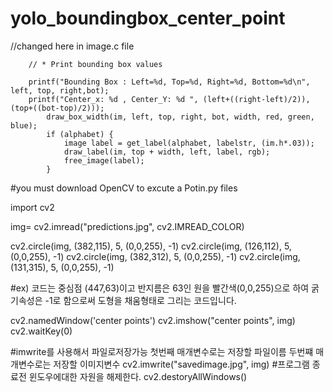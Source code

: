 # yolo_boundingbox_center_point

//changed here in image.c file

	    // * Print bounding box values 
    
	    printf("Bounding Box : Left=%d, Top=%d, Right=%d, Bottom=%d\n", left, top, right,bot);
	    printf("Center_x: %d , Center_Y: %d ", (left+((right-left)/2)),(top+((bot-top)/2))); 
            draw_box_width(im, left, top, right, bot, width, red, green, blue);
            if (alphabet) {
                image label = get_label(alphabet, labelstr, (im.h*.03));
                draw_label(im, top + width, left, label, rgb);
                free_image(label);
            }

#you must download OpenCV to excute a Potin.py files

import cv2

img= cv2.imread("predictions.jpg", cv2.IMREAD_COLOR)


cv2.circle(img, (382,115), 5, (0,0,255), -1)
cv2.circle(img, (126,112), 5, (0,0,255), -1)
cv2.circle(img, (382,312), 5, (0,0,255), -1)
cv2.circle(img, (131,315), 5, (0,0,255), -1)

#ex) 코드는 중심점 (447,63)이고 반지름은 63인 원을 빨간색(0,0,255)으로 하여 굵기속성은 -1로 함으로써 도형을 채움형태로 그리는 코드입니다.

cv2.namedWindow('center points')
cv2.imshow("center points", img)
cv2.waitKey(0)

#imwrite를 사용해서 파일로저장가능 첫번째 매개변수로는 저장할 파일이름 두번쨰 매개변수로는 저장할 이미지변수
cv2.imwrite("savedimage.jpg", img)
#프로그램 종료전 윈도우에대한 자원을 해제한다.
cv2.destoryAllWindows() 
